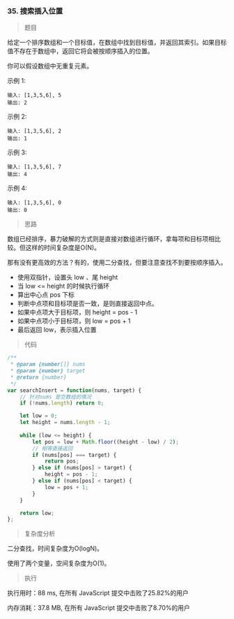 ### 35. 搜索插入位置

> 题目

给定一个排序数组和一个目标值，在数组中找到目标值，并返回其索引。如果目标值不存在于数组中，返回它将会被按顺序插入的位置。

你可以假设数组中无重复元素。

示例 1:
```
输入: [1,3,5,6], 5
输出: 2
```

示例 2:
```
输入: [1,3,5,6], 2
输出: 1
```

示例 3:
```
输入: [1,3,5,6], 7
输出: 4
```

示例 4:
```
输入: [1,3,5,6], 0
输出: 0
```

> 思路

数组已经排序，暴力破解的方式则是直接对数组进行循环，拿每项和目标项相比较。但这样的时间复杂度是O(N)。

那有没有更高效的方法？有的，使用二分查找，但要注意查找不到要按顺序插入。

* 使用双指针，设置头 low 、尾 height 
* 当 low <= height 的时候执行循环
* 算出中心点 pos 下标
* 判断中点项和目标项是否一致，是则直接返回中点。
* 如果中点项大于目标项，则 height = pos - 1
* 如果中点项小于目标项，则 low = pos + 1
* 最后返回 low，表示插入位置

> 代码

```js
/**
 * @param {number[]} nums
 * @param {number} target
 * @return {number}
 */
var searchInsert = function(nums, target) {
    // 针对nums 是空数组的情况
    if (!nums.length) return 0;

    let low = 0;
    let height = nums.length - 1;
    
    while (low <= height) {
        let pos = low + Math.floor((height - low) / 2);
        // 相等直接返回
        if (nums[pos] === target) {
            return pos;
        } else if (nums[pos] > target) {
            height = pos - 1;
        } else if (nums[pos] < target) {
            low = pos + 1;
        }
    }

    return low;
};
```

> 复杂度分析

二分查找，时间复杂度为O(logN)。

使用了两个变量，空间复杂度为O(1)。

> 执行

执行用时：88 ms, 在所有 JavaScript 提交中击败了25.82%的用户

内存消耗：37.8 MB, 在所有 JavaScript 提交中击败了8.70%的用户
